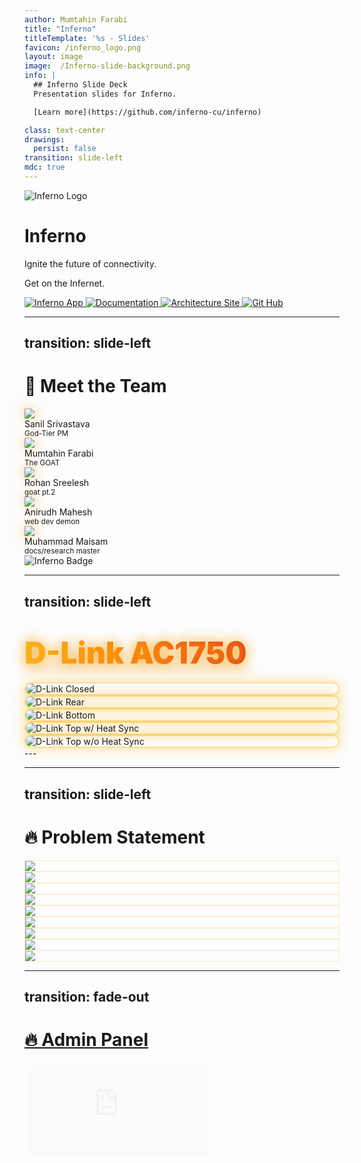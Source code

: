 ```yaml
---
author: Mumtahin Farabi
title: "Inferno"
titleTemplate: '%s - Slides'
favicon: /inferno_logo.png
layout: image
image:  /Inferno-slide-background.png
info: |
  ## Inferno Slide Deck
  Presentation slides for Inferno.

  [Learn more](https://github.com/inferno-cu/inferno)

class: text-center
drawings:
  persist: false
transition: slide-left
mdc: true
---
```


<div class="bg-stone-900 bg-opacity-80 rounded-xl px-1 py-10">
<div class="relative h-full flex flex-col items-center justify-center space-y-5">

  <img 
    src="/inferno_logo.png" 
    alt="Inferno Logo" 
    class="w-50 h-50 animate-fade-down animate-delay-100 drop-shadow-[0_0_20px_#f59e0b]" 
  />

  <h1 class="text-7xl font-extrabold text-amber-500 tracking-widest animate-fade-up animate-delay-300 drop-shadow-[0_0_20px_#f59e0b]">
    Inferno
  </h1>

  <p class="text-2xl text-zinc-100">
    Ignite the future of connectivity.
  </p>

  <p class="text-xl text-amber-300 italic animate-fade-in animate-delay-900">
    Get on the <span class="font-semibold text-amber-400 glow">Infernet</span>.
  </p>

  <div class="absolute flex space-x-1 bottom-4 right-4 animate-fade-in animate-delay-[1200ms]">
    <a 
      href="https://infernet.work" 
      target="_blank" 
      class="flex items-center justify-center w-10 h-10 rounded-xl bg-amber-600 text-white text-sm font-semibold shadow-xl hover:shadow-2xl hover:bg-amber-500 transition-transform hover:scale-105 focus:outline-none"
    >
      <img 
        src="/inferno_logo.png" 
        alt="Inferno App" 
        class="w-5 h-5"
      />
    </a>
    <a 
      href="https://docs.infernet.work" 
      target="_blank" 
      class="flex items-center justify-center w-10 h-10 rounded-xl bg-amber-600 text-white text-sm font-semibold shadow-xl hover:shadow-2xl hover:bg-amber-500 transition-transform hover:scale-105 focus:outline-none"
    >    
    <img 
        src="https://em-content.zobj.net/source/twitter/31/open-book_1f4d6.png" 
        alt="Documentation" 
        class="w-5 h-5"
      />
    </a>
    <a 
      href="https://arch.infernet.work" 
      target="_blank" 
      class="flex items-center justify-center w-10 h-10 rounded-xl bg-amber-600 text-white text-sm font-semibold shadow-xl hover:shadow-2xl hover:bg-amber-500 transition-transform hover:scale-105 focus:outline-none"
    >
      <img 
        src="https://avatars.githubusercontent.com/u/128791862?s=200&v=4" 
        alt="Architecture Site" 
        class="w-5 h-5"
      />
    </a>
    <a 
      href="https://github.com/inferno-cu/inferno" 
      target="_blank" 
      class="flex items-center justify-center w-10 h-10 rounded-xl bg-amber-600 text-white text-sm font-semibold shadow-xl hover:shadow-2xl hover:bg-amber-500 transition-transform hover:scale-105 focus:outline-none"
  >
    <img 
        src="/GitHub_Invertocat_Dark.png" 
        alt="Git Hub" 
        class="w-5 h-5"
      />
    </a>
  </div>
</div>
</div>

---
transition: slide-left
---

<style>
@keyframes glowPulse {
  0%, 100% { box-shadow: 0 0 15px #f59e0b66, 0 0 30px #f59e0b44; }
  50% { box-shadow: 0 0 35px #fbbf24aa, 0 0 60px #f59e0b88; }
}
.glow-ring {
  animation: glowPulse 2s infinite ease-in-out;
}

@keyframes drift {
  0%, 100% { transform: translateY(0); }
  50% { transform: translateY(-8px); }
}
.float-fire {
  animation: 4s ease-in-out infinite;
}

.card-hover-1:hover { transform: scale(1.08); transition: transform 0.3s ease-in-out 0s; }
.card-hover-2:hover { transform: scale(1.08); transition: transform 0.3s ease-in-out 0.05s; }
.card-hover-3:hover { transform: scale(1.08); transition: transform 0.3s ease-in-out 0.1s; }
.card-hover-4:hover { transform: scale(1.08); transition: transform 0.3s ease-in-out 0.15s; }
.card-hover-5:hover { transform: scale(1.08); transition: transform 0.3s ease-in-out 0.2s; }
.card-hover-6:hover { transform: scale(1.08); transition: transform 0.3s ease-in-out 0.25s; }
</style>

<h1 class="text-6xl font-black text-transparent bg-clip-text bg-gradient-to-r from-amber-400 via-orange-500 to-yellow-300 animate-fade-up tracking-widest mb-12 drop-shadow-[0_0_20px_#f59e0b]">
  👋 Meet the Team
</h1>

<div class="relative flex flex-wrap justify-center items-center gap-18 max-w-[90rem] mx-auto">

  <div class="flex flex-col items-center float-fire animate-fade-up animate-delay-100 card-hover-1">
    <a href="https://www.linkedin.com/in/sanil-srivastava/" target="_blank">
      <img src="https://media.licdn.com/dms/image/v2/D5603AQFqXs0c3tgBiw/profile-displayphoto-shrink_800_800/profile-displayphoto-shrink_800_800/0/1674777087033?e=1749081600&v=beta&t=D_jKOW9Uza7eA84RuTHL_inc-bCcHlccq-WYrUn9-j4" 
        class="w-32 h-32 rounded-full ring-4 ring-sky-400 glow-ring transition duration-300" />
    </a>
    <div class="mt-3 text-xl font-semibold text-sky-300">Sanil Srivastava</div>
    <small class="italic text-zinc-400">God-Tier PM</small>
  </div>

  <div class="flex flex-col items-center float-fire animate-fade-up animate-delay-200 card-hover-2">
    <a href="https://www.linkedin.com/in/mfarabi/" target="_blank">
      <img src="https://media.licdn.com/dms/image/v2/D4E03AQFpxJLWWAf_Sw/profile-displayphoto-shrink_800_800/profile-displayphoto-shrink_800_800/0/1730870018543?e=1749081600&v=beta&t=bHb6GsIYhJOtkxK6lb7Uq3tdSMe_y6kJGl1gvVi7xZE" 
        class="w-32 h-32 rounded-full ring-4 ring-purple-400 glow-ring transition duration-300" />
    </a>
    <div class="mt-3 text-xl font-semibold text-purple-300">Mumtahin Farabi</div>
    <small class="italic text-zinc-400">The GOAT</small>
  </div>

  <div class="flex flex-col items-center float-fire animate-fade-up animate-delay-300 card-hover-3">
    <a href="https://www.linkedin.com/in/rohansreelesh/" target="_blank">
      <img src="https://media.licdn.com/dms/image/v2/D4D03AQHM2l-qHrONhQ/profile-displayphoto-shrink_800_800/B4DZWeg80uHIAc-/0/1742121193038?e=1749081600&v=beta&t=6-07fkqE4drvx99DsjRoMXl19BPnRS-Ukkyo4_8CrLk" 
        class="w-32 h-32 rounded-full ring-4 ring-red-500 glow-ring transition duration-300" />
    </a>
    <div class="mt-3 text-xl font-semibold text-red-400">Rohan Sreelesh</div>
    <small class="italic text-zinc-400">goat pt.2</small>
  </div>

  <div class="flex flex-col items-center float-fire animate-fade-up animate-delay-400 card-hover-4">
    <a href="https://www.linkedin.com/in/anirudh-mahesh/" target="_blank">
      <img src="https://media.licdn.com/dms/image/v2/D4E35AQFk7F6QCQSCQg/profile-framedphoto-shrink_800_800/profile-framedphoto-shrink_800_800/0/1706935411723?e=1744156800&v=beta&t=Rk4WmGJAX2vTeTVaY8RvqAtPXgT0Qu-Mksoew7nq17g"
        class="w-32 h-32 rounded-full ring-4 ring-orange-400 glow-ring transition duration-300" />
    </a>
    <div class="mt-3 text-xl font-semibold text-orange-300">Anirudh Mahesh</div>
    <small class="italic text-zinc-400">web dev demon</small>
  </div>

  <div class="flex flex-col items-center float-fire animate-fade-up animate-delay-500 card-hover-5">
    <a href="https://www.linkedin.com/in/muhammadmaisam01/" target="_blank">
      <img src="https://media.licdn.com/dms/image/v2/D5603AQHcG7pwk3FDuw/profile-displayphoto-shrink_400_400/B56ZYBQkhTGoAs-/0/1743777843884?e=1749081600&v=beta&t=4HP2OqaNqqGfyQoJOh-YAlgAc7TVI-CX-nQhI7W7oO0"
        class="w-32 h-32 rounded-full ring-4 ring-yellow-300 glow-ring transition duration-300" />
    </a>
    <div class="mt-3 text-xl font-semibold text-yellow-200">Muhammad Maisam</div>
    <small class="italic text-zinc-400">docs/research master</small>
  </div>

  <div class="absolute bottom-4 right-4 w-58 h-38 animate-fade-in animate-delay-[1100ms] opacity-90 hover:scale-105 transition">
    <img src="/carleton.png" alt="Inferno Badge" class="w-full h-full object-contain drop-shadow-[0_0_20px_#f59e0b]" />
  </div>
</div>

---
transition: slide-left
---

# <a href="https://dlink.ca/products/dir-867" target="_blank" rel="noopener noreferrer" class="inferno-title">D-Link AC1750</a>

<div class="flex flex-wrap justify-center gap-4 mt-4">
  <img src="/dlink_closed.jpg" alt="D-Link Closed" class="inferno-img w-32" />
  <img src="/dlink_rear.jpg" alt="D-Link Rear" class="inferno-img w-32" />
  <img src="/dlink_bottom.jpg" alt="D-Link Bottom" class="inferno-img w-32" />
  <img src="/dlink_top_with_heat_sync.jpg" alt="D-Link Top w/ Heat Sync" class="inferno-img w-32" />
  <img src="/dlink_top_without_heat_sync.jpg" alt="D-Link Top w/o Heat Sync" class="inferno-img w-32" />
</div>
---

<style>
.inferno-img {
  border-radius: 1rem;
  box-shadow: 0 0 20px rgba(251, 191, 36, 0.5);
  border: 2px solid rgba(251, 191, 36, 0.5);
  transition: transform 0.3s ease, box-shadow 0.3s ease;
  margin-left: auto;
  margin-right: auto;
  display: block;
}

.inferno-img:hover {
  transform: scale(1.05);
  box-shadow: 0 0 35px rgba(251, 191, 36, 0.8);
}

.inferno-title {
  font-size: 3rem;
  font-weight: 900;
  background: linear-gradient(to right, #fbbf24, #f97316, #dc2626);
  -webkit-background-clip: text;
  -webkit-text-fill-color: transparent;
  margin-bottom: 1.5rem;
  text-align: center;
  text-shadow: 0 0 20px #f59e0b;
}
</style>


---
transition: slide-left
---

<style>
@keyframes emberGlow {
  0%, 100% {
    box-shadow: 0 0 10px #f59e0b66, 0 0 20px #f59e0b44;
    transform: translateY(0) scale(1);
  }
  50% {
    box-shadow: 0 0 25px #fbbf24aa, 0 0 60px #f59e0b88;
    transform: translateY(-4px) scale(1.05);
  }
}
.icon-tile {
  @apply bg-zinc-900 p-4.5 rounded-2xl transition duration-300 hover:scale-105;
  border: 1px solid #f59e0b33;
}
.icon-tile:hover {
  animation: emberGlow 2s ease-in-out infinite;
}
</style>

<h1 class="text-6xl font-black text-transparent bg-clip-text bg-gradient-to-r from-yellow-400 via-amber-500 to-orange-600 animate-fade-up mb-12 tracking-widest drop-shadow-[0_0_30px_#f59e0b]">
  🔥 Problem Statement
</h1>

<div class="grid grid-cols-3 gap-10 max-w-screen-lg mx-auto place-items-center">

  <div class="icon-tile" v-click>
    <img src="/skylink.png" class="w-24 h-24 object-contain" />
  </div>

  <div class="icon-tile" v-click>
    <img src="/daemon.png" class="w-20 h-20 object-contain" />
  </div>

  <div class="icon-tile" v-click>
    <img src="/mqtt.png" class="w-20 h-20 object-contain" />
  </div>

  <div class="icon-tile" v-click>
    <img src="/wifi.png" class="w-20 h-20 object-contain" />
  </div>

  <div class="icon-tile" v-click>
    <img src="/admin.png" class="w-20 h-20 object-contain" />
  </div>

  <div class="icon-tile" v-click>
    <img src="/dashboard.png" class="w-20 h-20 object-contain" />
  </div>

  <div class="icon-tile" v-click>
    <img src="/cellular.png" class="w-20 h-20 object-contain" />
  </div>

  <div class="icon-tile" v-click>
    <img src="/satelite.png" class="w-20 h-20 object-contain" />
  </div>

  <div class="icon-tile" v-click>
    <img src="/documentation.png" class="w-20 h-20 object-contain" />
  </div>

</div>


---
transition: fade-out
---

<style>
.inferno-frame {
  @apply w-full h-[22rem] max-w-5xl rounded-2xl shadow-2xl ring-4 ring-amber-500;
  background-color: #0f0f0f;
  animation: fadeIn 1s ease-out;
}
@keyframes fadeIn {
  from { opacity: 0; transform: scale(0.95); }
  to { opacity: 1; transform: scale(1); }
}
</style>

  <a href="https://infernet.work" target="_blank">
<h1 class="text-5xl font-black text-transparent bg-clip-text bg-gradient-to-r from-yellow-400 via-orange-500 to-red-600 animate-fade-up mb-8 drop-shadow-[0_0_30px_#f59e0b]">
  🔥 Admin Panel 
</h1>
  </a>

  <iframe
    src="https://infernet.work"
   class="inferno-frame flex justify-center items-center w-full h-full px-6"
    frameborder="0"
    allowfullscreen
  />

---
transition: fade-out
---

<style>
.inferno-frame {
  @apply w-full h-[22rem] max-w-5xl rounded-2xl shadow-2xl ring-4 ring-amber-500;
  background-color: #0f0f0f;
  animation: fadeIn 1s ease-out;
}
@keyframes fadeIn {
  from { opacity: 0; transform: scale(0.95); }
  to { opacity: 1; transform: scale(1); }
}
</style>

<a href="https://docs.infernet.work" target="_blank">
<h1 class="text-5xl font-black text-transparent bg-clip-text bg-gradient-to-r from-yellow-400 via-orange-500 to-red-600 animate-fade-up mb-8 drop-shadow-[0_0_30px_#f59e0b]">
  🔥 Monorepo Graph
</h1>
  </a>

<div class="flex justify-center items-center w-full px-6">
  <iframe
    src="https://docs.infernet.work"
    class="inferno-frame"
    frameborder="0"
    allowfullscreen
  />
</div>


---
transition: fade-out
---

<style>
.inferno-frame {
  @apply w-full h-[22rem] max-w-5xl rounded-2xl shadow-2xl ring-4 ring-amber-500;
  background-color: #0f0f0f;
  animation: fadeIn 1s ease-out;
}
@keyframes fadeIn {
  from { opacity: 0; transform: scale(0.95); }
  to { opacity: 1; transform: scale(1); }
}
</style>

  <a href="https://arch.infernet.work" target="_blank">
<h1 class="text-5xl font-black text-transparent bg-clip-text bg-gradient-to-r from-yellow-400 via-orange-500 to-red-600 animate-fade-up mb-8 drop-shadow-[0_0_30px_#f59e0b]">
  🔥 System Architecture
</h1>
</a>

<div class="flex justify-center items-center w-full px-6">
  <iframe
    src="https://arch.infernet.work"
    class="inferno-frame"
    frameborder="0"
    allowfullscreen
  />
</div>

---
transition: fade-out
---

<style>
.inferno-frame {
  @apply w-full h-[22rem] max-w-5xl rounded-2xl shadow-2xl ring-4 ring-amber-500;
  background-color: #0f0f0f;
  animation: fadeIn 1s ease-out;
}
@keyframes fadeIn {
  from { opacity: 0; transform: scale(0.95); }
  to { opacity: 1; transform: scale(1); }
}
</style>

  <a href="https://design.infernet.work" target="_blank">
<h1 class="text-5xl font-black text-transparent bg-clip-text bg-gradient-to-r from-yellow-400 via-orange-500 to-red-600 animate-fade-up mb-8 drop-shadow-[0_0_30px_#f59e0b]">
  🔥 On-Switch Software
</h1>
  </a>

<div class="flex justify-center items-center w-full px-6">
  <iframe
    src="https://design.infernet.work"
    class="inferno-frame"
    frameborder="0"
    allowfullscreen
  />
</div>

---
transition: fade-out
---


<style>
.inferno-frame {
  @apply w-full h-[22rem] max-w-5xl rounded-2xl shadow-2xl ring-4 ring-amber-500;
  background-color: #0f0f0f;
  animation: fadeIn 1s ease-out;
}
@keyframes fadeIn {
  from { opacity: 0; transform: scale(0.95); }
  to { opacity: 1; transform: scale(1); }
}
</style>

  <a href="https://slides.infernet.work" target="_blank">
<h1 class="text-5xl font-black text-transparent bg-clip-text bg-gradient-to-r from-yellow-400 via-orange-500 to-red-600 animate-fade-up mb-8 drop-shadow-[0_0_30px_#f59e0b]">
  🔥 Skytrac SDL-350
</h1>
  </a>

<div class="flex justify-center items-center w-full px-6">
  <iframe
    src="https://skytrac.infernet.work/"
    class="inferno-frame"
    frameborder="0"
    allowfullscreen
  />
</div>

---
transition: fade
---
  
<div class="grid grid-cols-2 gap-2 items-start w-full">
  <div class="flex flex-col items-center space-y-6">
    <img
      src="/skytracs_dl_ss1.png"
      alt="Additional Image 1"
      class="w-full max-w-sm h-full"
    />
  </div>

  <div class="flex flex-col items-center space-y-6">
    <a href="https://www.blueplanet.com/" target="_blank" rel="noopener noreferrer">
      <img
        src="/skytracs_dl_ss2.png"
        class="w-full max-w-sm h-full"
      />
    </a>
  </div>
</div>

---

<style>
@keyframes glowPulse {
  0%, 100% {
    box-shadow: 0 0 6px #f59e0b44, 0 0 15px #f59e0b33;
  }
  50% {
    box-shadow: 0 0 14px #fbbf24aa, 0 0 30px #f59e0b88;
  }
}
.inferno-table {
  @apply w-full text-sm sm:text-base max-w-6xl mx-auto table-auto border-collapse rounded-xl overflow-hidden shadow-xl;
  border: 1px solid #f59e0b33;
  background-color: #0f0f0f;
  animation: fadeInTable 0.8s ease-out;
}

.inferno-table th, .inferno-table td {
  @apply px-4 py-2 text-center text-zinc-200;
  border-bottom: 1px solid #1e1e1e;
}

.inferno-table th {
  @apply bg-zinc-800 text-sm;
}

.inferno-table td:first-child {
  @apply text-left font-medium text-zinc-300;
}

.inferno-table tr:hover td {
  @apply bg-zinc-900 transition;
}

.icon-check {
  color: #22c55e;
  font-size: 1.2rem;
  text-shadow: 0 0 4px #22c55e88;
}

.icon-cross {
  color: #ef4444;
  font-size: 1.2rem;
  text-shadow: 0 0 4px #ef444488;
}

@keyframes fadeInTable {
  from { opacity: 0; transform: translateY(10px) scale(0.97); }
  to { opacity: 1; transform: translateY(0) scale(1); }
}
</style>

<h1 class="text-4xl font-black text-transparent bg-clip-text bg-gradient-to-r from-amber-400 via-orange-500 to-red-600 mb-6 tracking-wide animate-fade-up drop-shadow-[0_0_20px_#f59e0b]">
  ✅ Feature Matrix
</h1>

<div class="overflow-x-auto px-4">
  <table class="inferno-table">
    <thead>
      <tr>
        <th class="text-left">Features</th>
        <th><img src="/blue-sky.png" alt="Skylink" class="w-12 h-5 mx-auto" /></th>
        <th><img src="/skytrac.png" alt="WiFi" class="w-8 h-8 mx-auto" /></th>
        <th><img src="/inferno_logo.png" alt="Dashboard" class="w-8 h-8 mx-auto" /></th>
      </tr>
    </thead>
    <tbody>
      <tr>
        <td>Telemetry Sync</td>
        <td><span class="icon-check">✔</span></td>
        <td><span class="icon-check">✔</span></td>
        <td><span class="icon-check">✔</span></td>
      </tr>
      <tr>
        <td>Offline Buffering</td>
        <td><span class="icon-cross">✘</span></td>
        <td><span class="icon-check">✔</span></td>
        <td><span class="icon-check">✔</span></td>
      </tr>
      <tr>
        <td>Live Charting</td>
        <td><span class="icon-check">✔</span></td>
        <td><span class="icon-cross">✘</span></td>
        <td><span class="icon-check">✔</span></td>
      </tr>
      <tr>
        <td>Dual Band Support</td>
        <td><span class="icon-check">✔</span></td>
        <td><span class="icon-check">✔</span></td>
        <td><span class="icon-check">✔</span></td>
      </tr>
      <tr>
        <td>Failover Auto-Switch</td>
        <td><span class="icon-cross">✘</span></td>
        <td><span class="icon-cross">✘</span></td>
        <td><span class="icon-check">✔</span></td>
      </tr>
      <tr>
        <td>Encrypted Logs</td>
        <td><span class="icon-check">✔</span></td>
        <td><span class="icon-check">✔</span></td>
        <td><span class="icon-check">✔</span></td>
      </tr>
      <tr>
        <td>Airborne Access</td>
        <td><span class="icon-cross">✘</span></td>
        <td><span class="icon-cross">✘</span></td>
        <td><span class="icon-cross">✘</span></td>
      </tr>
      <tr>
        <td>LAN Handshake</td>
        <td><span class="icon-check">✔</span></td>
        <td><span class="icon-check">✔</span></td>
        <td><span class="icon-check">✔</span></td>
      </tr>
      <tr>
        <td>Redundancy Alerts</td>
        <td><span class="icon-check">✔</span></td>
        <td><span class="icon-cross">✘</span></td>
        <td><span class="icon-check">✔</span></td>
      </tr>
      <tr>
        <td>Remote Config Push</td>
        <td><span class="icon-cross">✘</span></td>
        <td><span class="icon-check">✔</span></td>
        <td><span class="icon-check">✔</span></td>
      </tr>
    </tbody>
  </table>
</div>

layout: center
class: text-center
---

# 🔥 Thank You to SKYTRAC!

<div class="text-xl font-medium text-orange-300 tracking-wide animate-pulse mt-2">
  You lit the fire that made this project possible.
</div>


<div class="grid grid-cols-2 sm:grid-cols-3 gap-6 mt-4 justify-center items-center">

  <div 
    v-for="(member, index) in team" 
    :key="index" 
    class="bg-gradient-to-br from-amber-500/20 to-orange-800/20 backdrop-blur-sm p-3 rounded-3xl border border-orange-400/30 shadow-[0_4px_20px_rgba(255,125,0,0.4)] hover:scale-105 transition-transform duration-300 animate-fade-up hover:shadow-[0_0_30px_rgba(255,140,0,0.7)]"
  >
    <img 
      :src="member.image" 
      alt="Team Member" 
      class="w-28 h-28 rounded-full object-cover border-4 border-amber-500 shadow-lg"
    />
    <p class="mt-4 text-lg font-bold text-orange-200 tracking-wide drop-shadow-md">
      {{ member.name }}
    </p>
  </div>

</div>

<style>
.slidev-layout {
  background: radial-gradient(circle at top left, #1a0e05, #0b0200);
  animation: bg-glow 10s ease-in-out infinite alternate;
}

@keyframes bg-glow {
  0% { background-color: #1a0e05; }
  100% { background-color: #2a1000; }
}
</style>

<script setup>
const team = [
  { name: 'Joe Lee', image: 'https://media.licdn.com/dms/image/v2/C5603AQGbu5k13kU0sg/profile-displayphoto-shrink_200_200/profile-displayphoto-shrink_200_200/0/1659190990679?e=1749081600&v=beta&t=zEXsfFVwkhDZxRmPFtgYAxO2NyrXE7AsOKzS8Y5N4CI' },
  { name: 'Emmanuel Gravel', image: 'https://media.licdn.com/dms/image/v2/C4E03AQHzbptLKNEYRQ/profile-displayphoto-shrink_200_200/profile-displayphoto-shrink_200_200/0/1581536669024?e=1749081600&v=beta&t=j5pE0XknqXiyCzH8-FWyx4QrcZb-vkkN8xP3mrCVN2g' },
  { name: 'Jan Lotz', image: 'https://media.licdn.com/dms/image/v2/C4D03AQEMeX9FxYNlRw/profile-displayphoto-shrink_200_200/profile-displayphoto-shrink_200_200/0/1517231375264?e=1749081600&v=beta&t=cGWM2cWYZSMTeEfU8ea1Hws8MJcw12QrknTKFCJuWBk' },
  { name: 'Gilles Bessens', image: 'https://media.licdn.com/dms/image/v2/C4E03AQE6CGOQHxjpfg/profile-displayphoto-shrink_200_200/profile-displayphoto-shrink_200_200/0/1580310827965?e=1749081600&v=beta&t=j1VugXDrHhrC-rLf_TR5fgmXZYfQ4Rl78DKLT-u8Njs' },
  { name: 'Alain Abi-Akl', image: 'https://media.licdn.com/dms/image/v2/D4E03AQHUaVJ9wWVobA/profile-displayphoto-shrink_200_200/profile-displayphoto-shrink_200_200/0/1676921819726?e=1749081600&v=beta&t=f5GY9Fa5xtphDNNvIJIkwv8DaselYxIYj0B3oQUDpFs' },
  { name: 'Lindi Sale', image: 'https://media.licdn.com/dms/image/v2/C5603AQFEDO1P1ckmcw/profile-displayphoto-shrink_200_200/profile-displayphoto-shrink_200_200/0/1517541625092?e=1749081600&v=beta&t=pBYoihJNBarM_79bflYIpi__8NEjCHi30qPq9vBxRoQ' },
]
</script>
---
transition: fade-out
---

# Market Research

## Teltonika Topology

<a href="https://teltonika-networks.com/use-cases/industrial-automation/cellular-router-for-aerial-critical-infrastructure-inspection" target="_blank" rel="noopener noreferrer">
  <img src="/teltonika_topology.png" alt="Clickable Image" width="600">
</a>

---
layout: two-cols
---

[![Iridium Modules](/iridium_modules.png)](https://www.iridium.com/products/iridium-certus-9770/)

::right::

[![Iridium Products](/iridium_products.png)](https://www.iridium.com/products/iridium-certus-9770/)

---
layout: two-cols
---

[![Grafana Monitor 1](/grafana_monitor1.png)](https://grafana.com/blog/2023/03/17/how-to-monitor-an-xdsl-modem-using-a-prometheus-exporter-plugin-and-grafana-agent-on-grafana-cloud-with-grafana-oncall/)

::right::

[![Grafana Monitor 2](/grafana_monitor2.png)](https://github.com/vitaliy-sk/keenetic-grafana-monitoring)

---
layout: two-cols
---

## Motodata

[![Motodata Monitor](/moto_data_monitor.png)](https://www.motadata.com/network-monitoring-tool/features/router-monitoring/)

::right::

## ManageEngine

[![ManageEngine](/manage_engine_monitor.png)](https://www.manageengine.com/network-monitoring/network-management-console.html)

---


## Paessler

<a href="https://www.paessler.com/router_monitoring" target="_blank" rel="noopener noreferrer">
  <img src="/paessler_monitor.png" alt="Clickable Image" width="600">
</a>

---
layout: two-cols
---

## The Helicopter Company

![The Helicopter Company](/the_helicopter_company.png)

::right::

## French H160m

[![French H160m](/french_h160.png)](https://verticalmag.com/press-releases/skytrac-iridium-certus-solution-selected-for-h160m-for-french-hil/)

---


## DO-178C

<a href="https://www.windriver.com/solutions/learning/do-178c" target="_blank" rel="noopener noreferrer">
  <img src="/do_178c.png" alt="Clickable Image" width="450">
</a>

---


## TrooTrax

<a href="https://www.skytrac.ca/services/flight-following/" target="_blank" rel="noopener noreferrer">
  <img src="/trootrax.png" alt="Clickable Image" width="600">
</a>

---
layout: two-cols
---


## Skyweb

<a href="https://www.iridium.com/products/skytrac-skyweb-software/" target="_blank" rel="noopener noreferrer">
  <img src="/skyweb1.png" alt="Clickable Image" width="200">
</a>

::right::

## SkyRouter

[![SkyRouter](/sky_router.png)](https://blueskynetwork.com/products/skyrouter/)

---


[![Bell Home Router Dashboard](/isp_dashboard.png)](https://blueskynetwork.com/products/skyrouter/)

---

<a href="" target="_blank" rel="noopener noreferrer">
  <img src="/isp_login.png" alt="Clickable Image" width="1000">
</a>

---


<a href="" target="_blank" rel="noopener noreferrer">
  <img src="/isp_devices.png" alt="Clickable Image" width="1000">
</a>

---


## ACR Group Acquisition from Blue Sky Network

<a href="https://blueskynetwork.com/acr-group-acquires-blue-sky-network/" target="_blank" rel="noopener noreferrer">
  <img src="/acr_aquisition.png" alt="Clickable Image" width="1000">
  <img src="/about_acr.png" alt="Clickable Image" width="1000">

</a>

---


